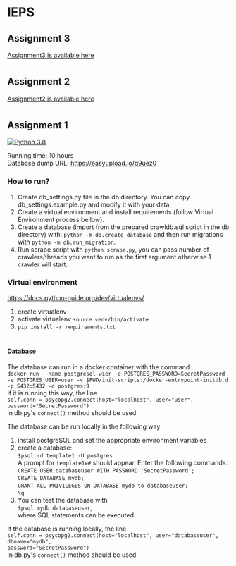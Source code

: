 # IEPS

## Assignment 3
[Assignment3 is available here](https://github.com/JureBevc/IEPS-1/tree/assignment3)


#
## Assignment 2
[Assignment2 is available here](https://github.com/JureBevc/IEPS-1/tree/assignment2)

#


## Assignment 1
[![Python 3.8](https://img.shields.io/badge/python-3.8-blue.svg)](https://www.python.org/downloads/release/python-360/)


Running time: 10 hours \
Database dump URL: https://easyupload.io/q9uez0

### How to run?
1) Create db_settings.py file in the db directory. You can copy db_settings.example.py and modify it with your data.
2) Create a virtual environment and install requirements (follow Virtual Environment process bellow).
3) Create a database (import from the prepared crawldb.sql script in the db directory) with:
```python -m db.create_database``` and then run migrations with ```python -m db.run_migration```.
4) Run scrape script with ```python scrape.py```, you can pass number of crawlers/threads you want to run as the first argument otherwise 1 crawler will start.

### Virtual environment
https://docs.python-guide.org/dev/virtualenvs/
1) create virtualenv
2) activate virtualenv ```source venv/bin/activate```
3) ```pip install -r requirements.txt```

#
#### Database

The database can run in a docker container with the command \
```docker run --name postgresql-wier -e POSTGRES_PASSWORD=SecretPassword -e POSTGRES_USER=user -v $PWD/init-scripts:/docker-entrypoint-initdb.d  -p 5432:5432 -d postgres:9``` \
If it is running this way, the line \
```self.conn = psycopg2.connect(host="localhost", user="user",  password="SecretPassword")``` \
in db.py's ```connect()``` method should be used.

The database can be run locally in the following way: 
1) install postgreSQL and set the appropriate environment variables 
2) create a database: \
```$psql -d template1 -U postgres``` \
A prompt for ```template1=#``` should appear. Enter the following commands: \
```CREATE USER databaseuser WITH PASSWORD 'SecretPassword';``` \
```CREATE DATABASE mydb;``` \
```GRANT ALL PRIVILEGES ON DATABASE mydb to databaseuser;``` \
 ```\q``` 
 3) You can test the database with \
 ```$psql mydb databaseuser```, \
 where SQL statements can be executed.

If the database is running locally, the line \
```self.conn = psycopg2.connect(host="localhost", user="databaseuser", dbname="mydb",                                          password="SecretPassword")``` \
in db.py's ```connect()``` method should be used.
